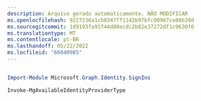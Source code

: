 ```yaml
---
description: Arquivo gerado automaticamente. NÃO MODIFICAR
ms.openlocfilehash: 9227236a1cb0347ff1142b97bfc00967ce88b39d
ms.sourcegitcommit: 1d9193fa91f44d80ecdc2b82e37272df1c9630f6
ms.translationtype: MT
ms.contentlocale: pt-BR
ms.lasthandoff: 05/22/2022
ms.locfileid: "66040985"
---
```

```powershell

Import-Module Microsoft.Graph.Identity.SignIns

Invoke-MgAvailableIdentityProviderType

```